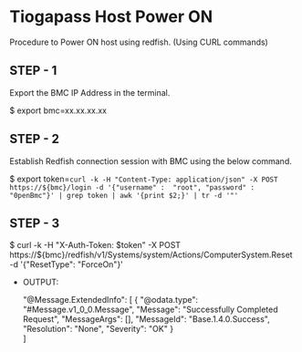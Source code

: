 # Tiogapass Host Power ON
Procedure to Power ON host using redfish.
(Using CURL commands)

## STEP - 1
Export the BMC IP Address in the terminal.

$ export bmc=xx.xx.xx.xx

## STEP - 2
Establish Redfish connection session with BMC using the below command.

$ export token=`curl -k -H "Content-Type: application/json" -X POST https://${bmc}/login -d '{"username" :  "root", "password" :  "0penBmc"}' | grep token | awk '{print $2;}' | tr -d '"'`

## STEP - 3

$ curl -k -H "X-Auth-Token: $token" -X POST https://${bmc}/redfish/v1/Systems/system/Actions/ComputerSystem.Reset -d '{"ResetType": "ForceOn"}'

- OUTPUT:
   
   "@Message.ExtendedInfo": [
    {
      "@odata.type": "#Message.v1_0_0.Message",
      "Message": "Successfully Completed Request",
      "MessageArgs": [],
      "MessageId": "Base.1.4.0.Success",
      "Resolution": "None",
      "Severity": "OK"
    }  
    ]

